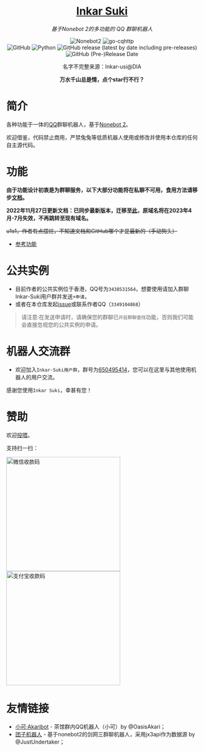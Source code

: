 <div align="center">

# [Inkar Suki](https://www.inkar-suki.xyz)

_基于Nonebot 2的多功能的 QQ 群聊机器人_

![Nonebot2](https://img.shields.io/badge/Nonebot2-Release_v2.0.0_beta.5-brightgreen)
![go-cqhttp](https://img.shields.io/badge/go--cqhttp-v1.0.0_rc3-brightgreen)
<br>
![GitHub](https://img.shields.io/github/license/codethink-cn/Inkar-Suki)
![Python](https://img.shields.io/badge/Python-3.8+-blue)
![GitHub release (latest by date including pre-releases)](https://img.shields.io/github/v/release/codethink-cn/Inkar-Suki?include_prereleases)
![GitHub (Pre-)Release Date](https://img.shields.io/github/release-date-pre/codethink-cn/Inkar-Suki)

名字不完整来源：Inkar-usi@DIA

**万水千山总是情，点个star行不行？**

</div>
    
# 简介

各种功能于一体的[QQ](https://im.qq.com)群聊机器人，基于[Nonebot 2](https://v2.nonebot.dev)。

欢迎借鉴，代码禁止商用，严禁兔兔等低质机器人使用或修改并使用本仓库的任何自主源代码。

# 功能

**由于功能设计初衷是为群聊服务，以下大部分功能将在私聊不可用，食用方法请移步[文档](https://inkar-suki.codethink.cn)。**

**2022年11月27日更新文档：已同步最新版本，迁移至[此](https://inkar-suki.codethink.cn)，原域名将在2023年4月-7月失效，不再跳转至现有域名。**

~~u1s1，作者有点摆烂，不知道文档和GitHub哪个才是最新的（手动狗头）~~

* [参考功能](/applications.md)

# 公共实例

- 目前作者的公共实例位于香港，QQ号为`3438531564`，想要使用请加入群聊Inkar-Suki用户群并发送`+申请`，
- 或者在本仓库发起[issue](https://github.com/codethink-cn/Inkar-Suki/issues)或联系作者QQ（`3349104868`）
> 请注意:在发送申请时，请确保您的群聊已`开启群聊查找`功能，否则我们可能会直接忽视您的公共实例的申请。


# 机器人交流群

- 欢迎加入`Inkar-Suki用户群`，群号为[650495414](https://jq.qq.com/?_wv=1027&k=JazIPJxf)，您可以在这里与其他使用机器人的用户交流。

感谢您使用`Inkar Suki`，幸甚有您！

# 赞助

欢迎[投喂](https://afdian.net/a/Inkar-Suki)。

支持扫一扫：


<img src="https://inkar-suki.codethink.cn/assets/img/wechat_donate.png" height="300" alt="微信收款码">
<img src="https://inkar-suki.codethink.cn/assets/img/alipay_donate.png" height="300" alt="支付宝收款码">

# 友情链接
- [小可·Akaribot](https://github.com/Teahouse-Studios/akari-bot) - 茶馆群内QQ机器人（小可）by @OasisAkari；
- [团子机器人](https://github.com/JustUndertaker/mini_jx3_bot) - 基于nonebot2的剑网三群聊机器人，采用jx3api作为数据源 by @JustUndertaker；
